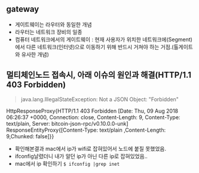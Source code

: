 ## gateway
- 게이트웨이는 라우터와 동일한 개념
- 라우터는 네트워크 장비의 일종
- 컴퓨터 네트워크에서의 게이트웨이 : 현재 사용자가 위치한 네트워크에(Segment)에서 다른 네트워크(인터넷)으로
이동하기 위해 반드시 거쳐야 하는 거점.(톨게이트와 유사한 개념)

## 멀티체인노드 접속시, 아래 이슈의 원인과 해결(HTTP/1.1 403 Forbidden)
> java.lang.IllegalStateException: Not a JSON Object: "Forbidden"
> 
HttpResponseProxy{HTTP/1.1 403 Forbidden 
[Date: Thu, 09 Aug 2018 06:26:37 +0000, Connection: close, 
Content-Length: 9, Content-Type: text/plain, Server: 
bitcoin-json-rpc/v0.10.0.0-unk] 
ResponseEntityProxy{[Content-Type: text/plain
,Content-Length: 9,Chunked: false]}}
 


   
     
- 확인해본결과 mac에서 ip가 wifi로 잡혀있어서 노드에 붙질 못했었음.
- ifconfig날렸더니 내가 알던 ip가 아닌 다른 ip로 잡혀있었음..    
- mac에서 ip 확인하기
`$ ifconfig |grep inet` 

